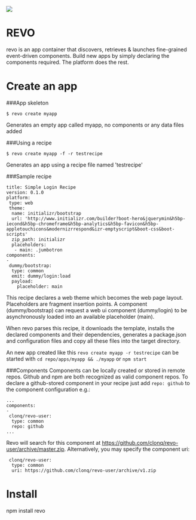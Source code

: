 
![](https://travis-ci.org/clonq/revo.svg?branch=master)
 
REVO
===

revo is an app container that discovers, retrieves & launches fine-grained event-driven components. Build new apps by simply declaring the components required. The platform does the rest.

Create an app
===

###App skeleton
````
$ revo create myapp
````

Generates an empty app called myapp, no components or any data files added

###Using a recipe

````
$ revo create myapp -f -r testrecipe
````

Generates an app using a recipe file named 'testrecipe'


###Sample recipe
```
title: Simple Login Recipe
version: 0.1.0
platform:
 type: web
 theme:
  name: initializr/bootstrap
  url: 'http://www.initializr.com/builder?boot-hero&jquerymin&h5bp-iecond&h5bp-chromeframe&h5bp-analytics&h5bp-favicon&h5bp-appletouchicons&modernizrrespond&izr-emptyscript&boot-css&boot-scripts'
  zip_path: initializr
  placeholders:
   - main: .jumbotron
components:
-
 dummy/bootstrap:
  type: common
  emit: dummy/login:load
  payload:
    placeholder: main
```

This recipe declares a web theme which becomes the web page layout. Placeholders are fragment insertion points. A component (dummy/bootstrap) can request a web ui component (dummy/login) to be asynchronously loaded into an available placeholder (main).

When revo parses this recipe, it downloads the template, installs the declared components and their dependencies, generates a package.json and configuration files and copy all these files into the target directory.

An new app created like this `revo create myapp -r testrecipe` can be started with `cd repo/apps/myapp && ./myapp` or `npm start`

###Components
Components can be locally created or stored in remote repos. Github and npm are both recognized as valid component repos. To declare a github-stored component in your recipe just add `repo: github` to the component configuration e.g.:

```
...
components:
-
 clonq/revo-user:
  type: common
  repo: github
...  
```

Revo will search for this component at https://github.com/clonq/revo-user/archive/master.zip. Alternatively, you may specify the component uri:

```
 clonq/revo-user:
  type: common
  uri: https://github.com/clonq/revo-user/archive/v1.zip
```

Install
===
npm install revo

